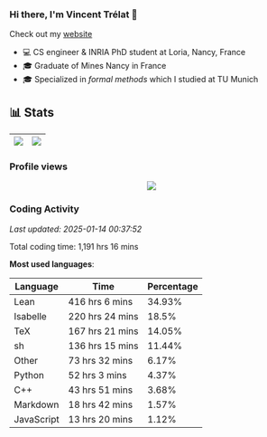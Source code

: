 ### Hi there, I'm Vincent Trélat 👋

Check out my [website](https://vtrelat.github.io)

-   💻 CS engineer & INRIA PhD student at Loria, Nancy, France
-   🎓 Graduate of Mines Nancy in France
-   🎓 Specialized in _formal methods_ which I studied at TU Munich

## 📊 **Stats**

| <img align="center" src="https://readme-stats.clckblog.space/api?username=VTrelat&show_icons=true&include_all_commits=true&theme=tokyonight&hide_border=true" /> | <img align="center" src="https://readme-stats.clckblog.space/api/top-langs/?username=VTrelat&layout=compact&theme=tokyonight&hide_border=true" /> |
| ---------------------------------------------------------------------------------------------------------------------------------------------------------------- | ------------------------------------------------------------------------------------------------------------------------------------------------- |

### Profile views

<p align="center">
 <img src="https://profile-counter.glitch.me/VTrelat/count.svg" />
</p>

<!--automations-->
### Coding Activity
_Last updated: 2025-01-14 00:37:52_

Total coding time: 1,191 hrs 16 mins

**Most used languages**:

| Language | Time | Percentage |
| ------------- | ------------- | ------------- |
| Lean | 416 hrs 6 mins | 34.93% |
| Isabelle | 220 hrs 24 mins | 18.5% |
| TeX | 167 hrs 21 mins | 14.05% |
| sh | 136 hrs 15 mins | 11.44% |
| Other | 73 hrs 32 mins | 6.17% |
| Python | 52 hrs 3 mins | 4.37% |
| C++ | 43 hrs 51 mins | 3.68% |
| Markdown | 18 hrs 42 mins | 1.57% |
| JavaScript | 13 hrs 20 mins | 1.12% |

